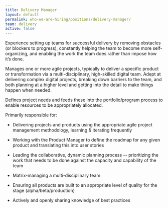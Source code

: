 ```yaml
---
title: Delivery Manager
layout: default
permalink: who-we-are-hiring/positions/delivery-manager/
team: delivery
active: false
---
```


Experience setting up teams for successful delivery by removing
obstacles (or blockers to progress), constantly helping the team to
become more self-organizing, and enabling the work the team does rather
than impose how it’s done.

Manages one or more agile projects, typically to deliver a specific
product or transformation via a multi-disciplinary, high-skilled digital
team. Adept at delivering complex digital projects, breaking down
barriers to the team, and both planning at a higher level and getting
into the detail to make things happen when needed.

Defines project needs and feeds these into the portfolio/program process
to enable resources to be appropriately allocated.

Primarily responsible for:

-   Delivering projects and products using the appropriate agile project
management methodology, learning & iterating frequently

-   Working with the Product Manager to define the roadmap for any given
product and translating this into user stories

-   Leading the collaborative, dynamic planning process -- prioritizing
the work that needs to be done against the capacity and capability
of the team

-   Matrix-managing a multi-disciplinary team

-   Ensuring all products are built to an appropriate level of quality
for the stage (alpha/beta/production)

-   Actively and openly sharing knowledge of best practices
